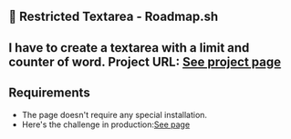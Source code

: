 ## 🧪 Restricted Textarea - Roadmap.sh

I have to create a textarea with a limit and counter of word. 
Project URL: [See project page](https://roadmap.sh/projects/restricted-textarea)
---

## Requirements

- The page doesn't require any special installation.
- Here's the challenge in production:[See page]()
